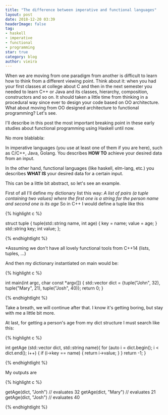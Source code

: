 ```yaml
---
title: "The difference between imperative and functional languages"
layout: post
date: 2018-12-20 03:39
headerImage: false
tag:
- haskell
- imperative
- functional
- programming
star: true
category: blog
author: vieira
---
```


When we are moving from one paradigm from another is difficult to learn how to think from a different viewing point. Think about it: when you had your first classes at college about C and then in the next semester you needed to learn C++ or Java and its classes, hierarchy, composition, constructors and so on. It should taken a little time from thinking in a procedural way since ever to design your code based on OO architecture. What about moving from OO designed architecture to functional programming? Let's see.

I'll describe in this post the most important breaking point in these early studies about functional programming using Haskell until now.

No more blablabla:

In imperative languages (you use at least one of them if you are here), such as C/C++, Java, Golang. You describes **HOW TO** achieve your desired data from an input.

In the other hand, functional languages (like haskell, elm-lang, etc.) you describes **WHAT IS** your desired data for a certain input.

This can be a little bit abstract, so let's see an example.

First of all I'll define my dictionary list this way:
    *A list of pairs (a tuple containing two values) where the first one is a string for the person name and second one is its age*
So in C++ I would define a tuple like this

{% highlight c %}

struct tuple {
    tuple(std::string name, int age) {
        key = name;
        value = age;
    }
    std::string key;
    int value;
};

{% endhightlight %}

*Assuming we don't have all lovely functional tools from C++14 (lists, tuples, ...)

And then my dictionary instantiated on main would be:

{% highlight c %}

int main(int argc, char const *argv[])
{
    std::vector<tuple> dict = {tuple("John", 32), tuple("Mary", 21), tuple("Josh", 40)};
    return 0;
}

{% endhightlight %}

Take a breath, we will continue after that. I know it's getting boring, but stay with me a little bit more.

At last, for getting a person's age from my dict structure I must search like this:

{% highlight c %}

int getAge (std::vector<tuple> dict, std::string name){
    for (auto i = dict.begin(); i < dict.end(); i++) {
        if (i->key == name) {
            return i->value;
        }
    }
    return -1;
}

{% endhightlight %}

My outputs are

{% highlight c %}

getAge(dict, "Jonh") // evaluates 32
getAge(dict, "Mary") // evaluates 21
getAge(dict, "Josh") // evaluates 40

{% endhightlight %}
